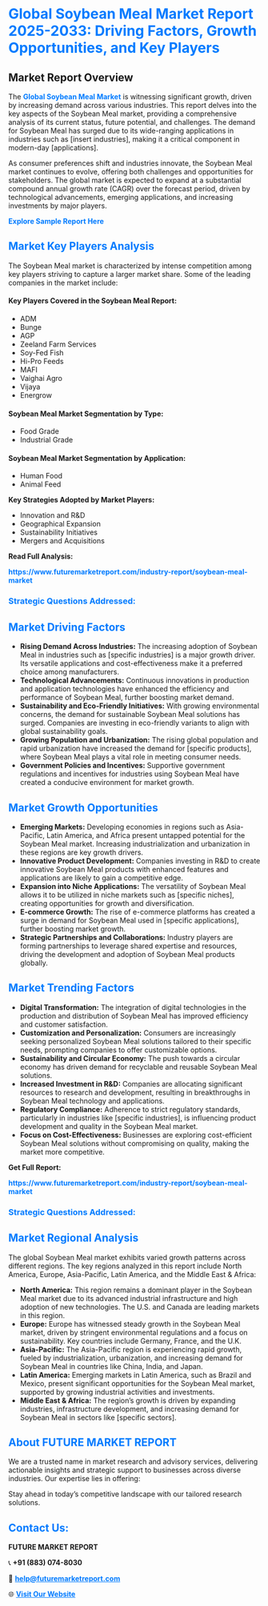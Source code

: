 <h1 style="color: #007BFF;">Global Soybean Meal Market Report 2025-2033: Driving Factors, Growth Opportunities, and Key Players</h1>

<section id="overview">
<h2>Market Report Overview</h2>
<p>The <a href="https://www.futuremarketreport.com/industry-report/soybean-meal-market" style="color: #007BFF; text-decoration: none;"><strong>Global Soybean Meal Market</strong></a> is witnessing significant growth, driven by increasing demand across various industries. This report delves into the key aspects of the Soybean Meal market, providing a comprehensive analysis of its current status, future potential, and challenges. The demand for Soybean Meal has surged due to its wide-ranging applications in industries such as [insert industries], making it a critical component in modern-day [applications].</p>
<p>As consumer preferences shift and industries innovate, the Soybean Meal market continues to evolve, offering both challenges and opportunities for stakeholders. The global market is expected to expand at a substantial compound annual growth rate (CAGR) over the forecast period, driven by technological advancements, emerging applications, and increasing investments by major players.</p>
</section>

<section id="overview">
<p><a href="https://www.futuremarketreport.com/request-sample/reportId=107899" style="color: #007BFF; text-decoration: none;"><strong>Explore Sample Report Here</strong></a></p>
</section>

<section id="key-players">
<h2 style="color: #007BFF;">Market Key Players Analysis</h2>
<p>The Soybean Meal market is characterized by intense competition among key players striving to capture a larger market share. Some of the leading companies in the market include:</p>
<h4>Key Players Covered in the Soybean Meal Report:</h4>
<ul><li>ADM</li><li>Bunge</li><li>AGP</li><li>Zeeland Farm Services</li><li>Soy-Fed Fish</li><li>Hi-Pro Feeds</li><li>MAFI</li><li>Vaighai Agro</li><li>Vijaya</li><li>Energrow</li></ul>
<h4>Soybean Meal Market Segmentation by Type:</h4>
<ul><li>Food Grade</li><li>Industrial Grade</li></ul>

<h4>Soybean Meal Market Segmentation by Application:</h4>
<ul><li>Human Food</li><li>Animal Feed</li></ul>
<p><strong>Key Strategies Adopted by Market Players:</strong></p>
<ul>
<li>Innovation and R&D</li>
<li>Geographical Expansion</li>
<li>Sustainability Initiatives</li>
<li>Mergers and Acquisitions</li>
</ul>
</section>

<section>
<p><strong>Read Full Analysis: </strong></p><a href="https://www.futuremarketreport.com/industry-report/soybean-meal-market" style="color: #007BFF; text-decoration: none;"><strong>https://www.futuremarketreport.com/industry-report/soybean-meal-market</strong></a>
<h3 style="color: #007BFF;">Strategic Questions Addressed:</h3>
</section>

<section id="driving-factors">
<h2 style="color: #007BFF;">Market Driving Factors</h2>
<ul>
<li><strong>Rising Demand Across Industries:</strong> The increasing adoption of Soybean Meal in industries such as [specific industries] is a major growth driver. Its versatile applications and cost-effectiveness make it a preferred choice among manufacturers.</li>
<li><strong>Technological Advancements:</strong> Continuous innovations in production and application technologies have enhanced the efficiency and performance of Soybean Meal, further boosting market demand.</li>
<li><strong>Sustainability and Eco-Friendly Initiatives:</strong> With growing environmental concerns, the demand for sustainable Soybean Meal solutions has surged. Companies are investing in eco-friendly variants to align with global sustainability goals.</li>
<li><strong>Growing Population and Urbanization:</strong> The rising global population and rapid urbanization have increased the demand for [specific products], where Soybean Meal plays a vital role in meeting consumer needs.</li>
<li><strong>Government Policies and Incentives:</strong> Supportive government regulations and incentives for industries using Soybean Meal have created a conducive environment for market growth.</li>
</ul>
</section>

<section id="growth-opportunities">
<h2 style="color: #007BFF;">Market Growth Opportunities</h2>
<ul>
<li><strong>Emerging Markets:</strong> Developing economies in regions such as Asia-Pacific, Latin America, and Africa present untapped potential for the Soybean Meal market. Increasing industrialization and urbanization in these regions are key growth drivers.</li>
<li><strong>Innovative Product Development:</strong> Companies investing in R&D to create innovative Soybean Meal products with enhanced features and applications are likely to gain a competitive edge.</li>
<li><strong>Expansion into Niche Applications:</strong> The versatility of Soybean Meal allows it to be utilized in niche markets such as [specific niches], creating opportunities for growth and diversification.</li>
<li><strong>E-commerce Growth:</strong> The rise of e-commerce platforms has created a surge in demand for Soybean Meal used in [specific applications], further boosting market growth.</li>
<li><strong>Strategic Partnerships and Collaborations:</strong> Industry players are forming partnerships to leverage shared expertise and resources, driving the development and adoption of Soybean Meal products globally.</li>
</ul>
</section>

<section id="trending-factors">
<h2 style="color: #007BFF;">Market Trending Factors</h2>
<ul>
<li><strong>Digital Transformation:</strong> The integration of digital technologies in the production and distribution of Soybean Meal has improved efficiency and customer satisfaction.</li>
<li><strong>Customization and Personalization:</strong> Consumers are increasingly seeking personalized Soybean Meal solutions tailored to their specific needs, prompting companies to offer customizable options.</li>
<li><strong>Sustainability and Circular Economy:</strong> The push towards a circular economy has driven demand for recyclable and reusable Soybean Meal solutions.</li>
<li><strong>Increased Investment in R&D:</strong> Companies are allocating significant resources to research and development, resulting in breakthroughs in Soybean Meal technology and applications.</li>
<li><strong>Regulatory Compliance:</strong> Adherence to strict regulatory standards, particularly in industries like [specific industries], is influencing product development and quality in the Soybean Meal market.</li>
<li><strong>Focus on Cost-Effectiveness:</strong> Businesses are exploring cost-efficient Soybean Meal solutions without compromising on quality, making the market more competitive.</li>
</ul>
</section>

<section>
<p><strong>Get Full Report: </strong></p><a href="https://www.futuremarketreport.com/industry-report/soybean-meal-market" style="color: #007BFF; text-decoration: none;"><strong>https://www.futuremarketreport.com/industry-report/soybean-meal-market</strong></a>
<h3 style="color: #007BFF;">Strategic Questions Addressed:</h3>
</section>


<section id="regional-analysis">
<h2 style="color: #007BFF;">Market Regional Analysis</h2>
<p>The global Soybean Meal market exhibits varied growth patterns across different regions. The key regions analyzed in this report include North America, Europe, Asia-Pacific, Latin America, and the Middle East & Africa:</p>
<ul>
<li><strong>North America:</strong> This region remains a dominant player in the Soybean Meal market due to its advanced industrial infrastructure and high adoption of new technologies. The U.S. and Canada are leading markets in this region.</li>
<li><strong>Europe:</strong> Europe has witnessed steady growth in the Soybean Meal market, driven by stringent environmental regulations and a focus on sustainability. Key countries include Germany, France, and the U.K.</li>
<li><strong>Asia-Pacific:</strong> The Asia-Pacific region is experiencing rapid growth, fueled by industrialization, urbanization, and increasing demand for Soybean Meal in countries like China, India, and Japan.</li>
<li><strong>Latin America:</strong> Emerging markets in Latin America, such as Brazil and Mexico, present significant opportunities for the Soybean Meal market, supported by growing industrial activities and investments.</li>
<li><strong>Middle East & Africa:</strong> The region’s growth is driven by expanding industries, infrastructure development, and increasing demand for Soybean Meal in sectors like [specific sectors].</li>
</ul>
</section>

<footer>
<h2 style="color: #007BFF;">About FUTURE MARKET REPORT</h2>
<p>We are a trusted name in market research and advisory services, delivering actionable insights and strategic support to businesses across diverse industries. Our expertise lies in offering:</p>

<p>Stay ahead in today’s competitive landscape with our tailored research solutions.</p>

<h2 style="color: #007BFF;">Contact Us:</h2>
<p><strong>FUTURE MARKET REPORT</strong></p>
<p>📞 <strong>+91 (883) 074-8030</strong></p>
<p>📧 <strong><a href="mailto:help@futuremarketreport.com" style="color: #007BFF;">help@futuremarketreport.com</a></strong></p>
<p>🌐 <strong><a href="https://www.futuremarketreport.com/" style="color: #007BFF;">Visit Our Website</a></strong></p>
</footer>